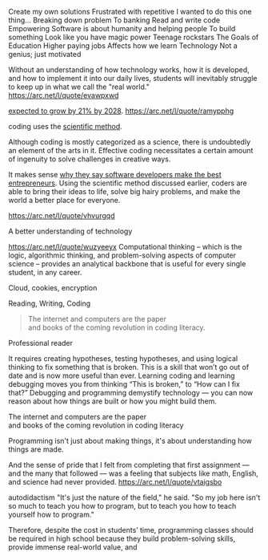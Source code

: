 Create my own solutions
Frustrated with repetitive
I wanted to do this one thing...
Breaking down problem
To banking
Read and write code
Empowering
Software is about humanity and helping people
To build something
Look like you have magic power
Teenage rockstars
The Goals of Education
Higher paying jobs
Affects how we learn
Technology
Not a genius; just motivated

Without an understanding of how technology works, how it is developed, and how to implement it into our daily lives, students will inevitably struggle to keep up in what we call the "real world."
https://arc.net/l/quote/evawpxwd

[expected to grow by 21% by 2028](https://www.bls.gov/ooh/computer-and-information-technology/software-developers.htm).
https://arc.net/l/quote/ramypphg

coding uses the [scientific method](https://www.khanacademy.org/science/high-school-biology/hs-biology-foundations/hs-biology-and-the-scientific-method/a/the-science-of-biology).

Although coding is mostly categorized as a science, there is undoubtedly an element of the arts in it. Effective coding necessitates a certain amount of ingenuity to solve challenges in creative ways.

It makes sense [why they say software developers make the best entrepreneurs](https://skillcrush.com/blog/developers-great-entrepreneurs/). Using the scientific method discussed earlier, coders are able to bring their ideas to life, solve big hairy problems, and make the world a better place for everyone.

https://arc.net/l/quote/vhvurgqd


A better understanding of technology

https://arc.net/l/quote/wuzyeeyx
Computational thinking – which is the logic, algorithmic thinking, and problem-solving aspects of computer science – provides an analytical backbone that is useful for every single student, in any career.

Cloud, cookies, encryption

Reading, Writing, Coding

> The internet and computers are the paper  
> and books of the coming revolution in coding literacy.

Professional reader

It requires creating hypotheses, testing hypotheses, and using logical thinking to fix something that is broken. This is a skill that won’t go out of date and is now more useful than ever. Learning coding and learning debugging moves you from thinking “This is broken,” to “How can I fix that?” Debugging and programming demystify technology — you can now reason about how things are built or how you might build them.

The internet and computers are the paper  
and books of the coming revolution in coding literacy

Programming isn't just about making things, it's about understanding how things are made.

And the sense of pride that I felt from completing that first assignment — and the many that followed — was a feeling that subjects like math, English, and science had never provided. 
https://arc.net/l/quote/vtaigsbo

autodidactism
"It's just the nature of the field," he said. "So my job here isn't so much to teach you how to program, but to teach you how to teach yourself how to program."


Therefore, despite the cost in students’ time, programming classes should be required in high school because they build problem-solving skills, provide immense real-world value, and